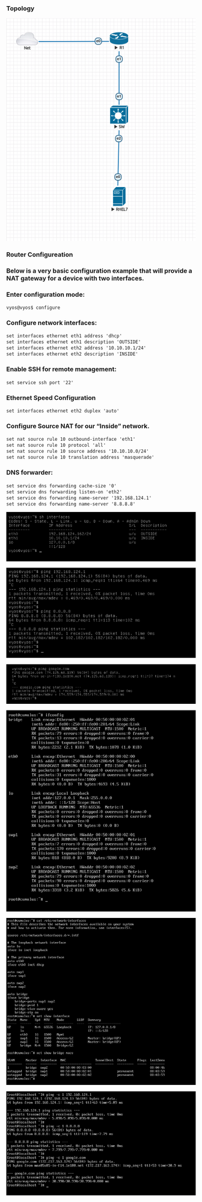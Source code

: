 ### Topology 

![Image ](https://github.com/NileshChandekar/eve_labs/blob/master/images/n1.png)

### Router Configureation 

### Below is a very basic configuration example that will provide a NAT gateway for a device with two interfaces.

### Enter configuration mode:

~~~
vyos@vyos$ configure
~~~

### Configure network interfaces:

~~~
set interfaces ethernet eth1 address 'dhcp'
set interfaces ethernet eth1 description 'OUTSIDE'
set interfaces ethernet eth2 address '10.10.10.1/24'
set interfaces ethernet eth2 description 'INSIDE'
~~~

### Enable SSH for remote management:

~~~
set service ssh port '22'
~~~

### Ethernet Speed Configuration 

~~~
set interfaces ethernet eth2 duplex 'auto'
~~~

### Configure Source NAT for our “Inside” network.

~~~
set nat source rule 10 outbound-interface 'eth1'
set nat source rule 10 protocol 'all'
set nat source rule 10 source address '10.10.10.0/24'
set nat source rule 10 translation address 'masquerade'
~~~

### DNS forwarder: 

~~~
set service dns forwarding cache-size '0'
set service dns forwarding listen-on 'eth2'
set service dns forwarding name-server '192.168.124.1'
set service dns forwarding name-server '8.8.8.8'
~~~


![Image ](https://github.com/NileshChandekar/eve_labs/blob/master/images/n2.png)



![Image ](https://github.com/NileshChandekar/eve_labs/blob/master/images/n3.png)



![Image ](https://github.com/NileshChandekar/eve_labs/blob/master/images/n4.png)




![Image ](https://github.com/NileshChandekar/eve_labs/blob/master/images/n5.png)



![Image ](https://github.com/NileshChandekar/eve_labs/blob/master/images/n6.png)



![Image ](https://github.com/NileshChandekar/eve_labs/blob/master/images/n10.png)
